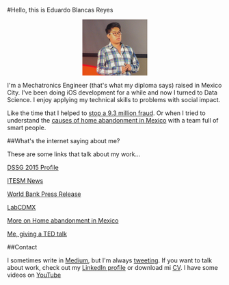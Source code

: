#Hello, this is Eduardo Blancas Reyes

<img src="edublancas.jpg" style="display: block; margin-left: auto; margin-right: auto; width: 30%"></img>

I'm a Mechatronics Engineer (that's what my diploma says) raised in Mexico City. I've been doing iOS development for a while and now I turned to Data Science. I enjoy applying my technical skills to problems with social impact.

Like the time that I helped to [stop a 9.3 million fraud](http://techcrunch.com/2013/04/14/bringing-down-the-mexican-mafia-how-mexican-hackers-stopped-a-93-million-fraud/). Or when I tried to understand the [causes of home abandonment in Mexico](http://dssg.uchicago.edu/2015/08/13/infonavit-abandonment.html) with a team full of smart people.

##What's the internet saying about me?

These are some links that talk about my work...

[DSSG 2015 Profile](http://dssg.io/2015/05/12/profiles-blancas-giraudy.html)

[ITESM News](http://www.itesm.mx/wps/wcm/connect/snc/portal+informativo/por+tema/politica/app115_14jun13)

[World Bank Press Release](http://www.bancomundial.org/es/news/press-release/2013/08/20/winners-innovation-transparency-prize-third-edition)

[LabCDMX](http://labplc.mx/hackdf-2/)

[More on Home abandonment in Mexico](http://dssg.uchicago.edu/2000/03/02/org-infonavit.html)

[Me, giving a TED talk](https://www.youtube.com/watch?v=OYhnkOPG874)

##Contact

I sometimes write in [Medium](https://medium.com/@edublancas), but I'm always [tweeting](https://twitter.com/edublancas). If you want to talk about work, check out my [LinkedIn profile](https://mx.linkedin.com/in/edublancas) or download mi [CV](cv.pdf). I have some videos on [YouTube](https://www.youtube.com/user/edublancas/videos)